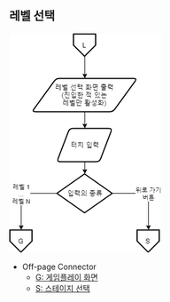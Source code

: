 ## 레벨 선택
![레벨 선택 순서도](./img/레벨_선택.png)
* Off-page Connector
  * [G: 게임플레이 화면](./게임플레이_화면.md)
  * [S: 스테이지 선택](./스테이지_선택.md)
